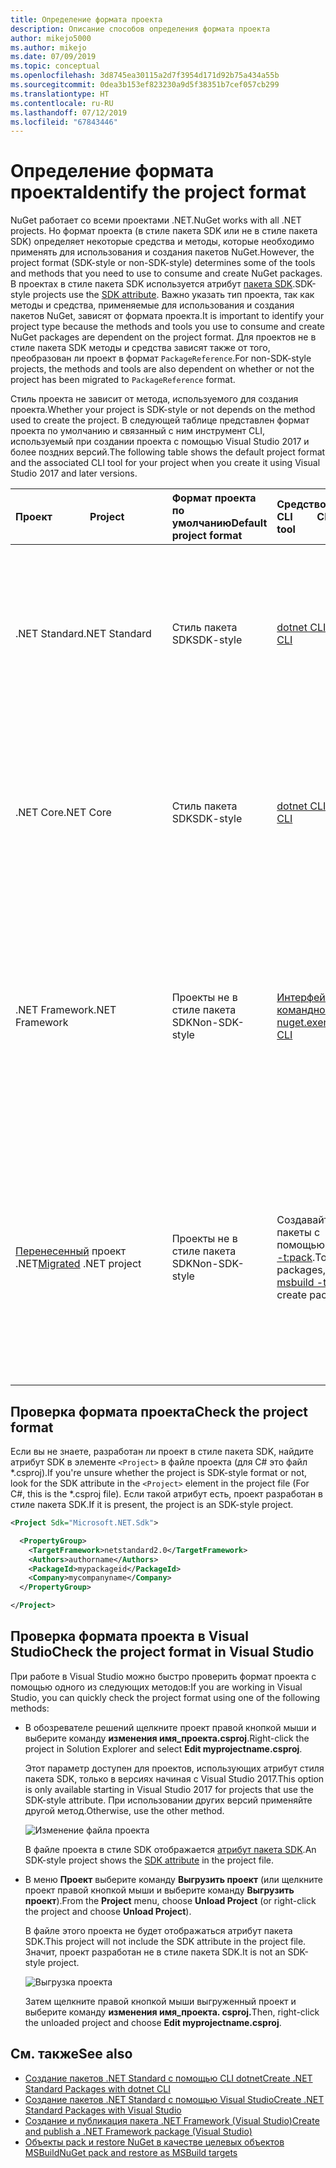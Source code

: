 ```yaml
---
title: Определение формата проекта
description: Описание способов определения формата проекта
author: mikejo5000
ms.author: mikejo
ms.date: 07/09/2019
ms.topic: conceptual
ms.openlocfilehash: 3d8745ea30115a2d7f3954d171d92b75a434a55b
ms.sourcegitcommit: 0dea3b153ef823230a9d5f38351b7cef057cb299
ms.translationtype: HT
ms.contentlocale: ru-RU
ms.lasthandoff: 07/12/2019
ms.locfileid: "67843446"
---
```

# <a name="identify-the-project-format"></a><span data-ttu-id="1b2c6-103">Определение формата проекта</span><span class="sxs-lookup"><span data-stu-id="1b2c6-103">Identify the project format</span></span>

<span data-ttu-id="1b2c6-104">NuGet работает со всеми проектами .NET.</span><span class="sxs-lookup"><span data-stu-id="1b2c6-104">NuGet works with all .NET projects.</span></span> <span data-ttu-id="1b2c6-105">Но формат проекта (в стиле пакета SDK или не в стиле пакета SDK) определяет некоторые средства и методы, которые необходимо применять для использования и создания пакетов NuGet.</span><span class="sxs-lookup"><span data-stu-id="1b2c6-105">However, the project format (SDK-style or non-SDK-style) determines some of the tools and methods that you need to use to consume and create NuGet packages.</span></span> <span data-ttu-id="1b2c6-106">В проектах в стиле пакета SDK используется атрибут [пакета SDK](/dotnet/core/tools/csproj#additions).</span><span class="sxs-lookup"><span data-stu-id="1b2c6-106">SDK-style projects use the [SDK attribute](/dotnet/core/tools/csproj#additions).</span></span> <span data-ttu-id="1b2c6-107">Важно указать тип проекта, так как методы и средства, применяемые для использования и создания пакетов NuGet, зависят от формата проекта.</span><span class="sxs-lookup"><span data-stu-id="1b2c6-107">It is important to identify your project type because the methods and tools you use to consume and create NuGet packages are dependent on the project format.</span></span> <span data-ttu-id="1b2c6-108">Для проектов не в стиле пакета SDK методы и средства зависят также от того, преобразован ли проект в формат `PackageReference`.</span><span class="sxs-lookup"><span data-stu-id="1b2c6-108">For non-SDK-style projects, the methods and tools are also dependent on whether or not the project has been migrated to `PackageReference` format.</span></span>

<span data-ttu-id="1b2c6-109">Стиль проекта не зависит от метода, используемого для создания проекта.</span><span class="sxs-lookup"><span data-stu-id="1b2c6-109">Whether your project is SDK-style or not depends on the method used to create the project.</span></span> <span data-ttu-id="1b2c6-110">В следующей таблице представлен формат проекта по умолчанию и связанный с ним инструмент CLI, используемый при создании проекта с помощью Visual Studio 2017 и более поздних версий.</span><span class="sxs-lookup"><span data-stu-id="1b2c6-110">The following table shows the default project format and the associated CLI tool for your project when you create it using Visual Studio 2017 and later versions.</span></span>

| <span data-ttu-id="1b2c6-111">Проект&nbsp;&nbsp;&nbsp;&nbsp;&nbsp;&nbsp;&nbsp;&nbsp;&nbsp;&nbsp;&nbsp;&nbsp;&nbsp;&nbsp;</span><span class="sxs-lookup"><span data-stu-id="1b2c6-111">Project&nbsp;&nbsp;&nbsp;&nbsp;&nbsp;&nbsp;&nbsp;&nbsp;&nbsp;&nbsp;&nbsp;&nbsp;&nbsp;&nbsp;</span></span> | <span data-ttu-id="1b2c6-112">Формат проекта по умолчанию</span><span class="sxs-lookup"><span data-stu-id="1b2c6-112">Default project format</span></span> | <span data-ttu-id="1b2c6-113">Средство CLI&nbsp;&nbsp;&nbsp;&nbsp;&nbsp;&nbsp;&nbsp;&nbsp;&nbsp;</span><span class="sxs-lookup"><span data-stu-id="1b2c6-113">CLI tool&nbsp;&nbsp;&nbsp;&nbsp;&nbsp;&nbsp;&nbsp;&nbsp;&nbsp;</span></span> | <span data-ttu-id="1b2c6-114">Примечания</span><span class="sxs-lookup"><span data-stu-id="1b2c6-114">Notes</span></span> |
|:------------- |:-------------|:-----|:-----|
| <span data-ttu-id="1b2c6-115">.NET Standard</span><span class="sxs-lookup"><span data-stu-id="1b2c6-115">.NET Standard</span></span> | <span data-ttu-id="1b2c6-116">Стиль пакета SDK</span><span class="sxs-lookup"><span data-stu-id="1b2c6-116">SDK-style</span></span> | [<span data-ttu-id="1b2c6-117">dotnet CLI</span><span class="sxs-lookup"><span data-stu-id="1b2c6-117">dotnet CLI</span></span>](../install-nuget-client-tools.md#dotnetexe-cli) | <span data-ttu-id="1b2c6-118">Проекты, созданные в версиях, которые выпущены до Visual Studio 2017, разработаны не в стиле пакета SDK.</span><span class="sxs-lookup"><span data-stu-id="1b2c6-118">Projects created prior to Visual Studio 2017 are non-SDK-style.</span></span> <span data-ttu-id="1b2c6-119">Используйте CLI `nuget.exe`.</span><span class="sxs-lookup"><span data-stu-id="1b2c6-119">Use `nuget.exe` CLI.</span></span> |
| <span data-ttu-id="1b2c6-120">.NET Core</span><span class="sxs-lookup"><span data-stu-id="1b2c6-120">.NET Core</span></span> | <span data-ttu-id="1b2c6-121">Стиль пакета SDK</span><span class="sxs-lookup"><span data-stu-id="1b2c6-121">SDK-style</span></span> | [<span data-ttu-id="1b2c6-122">dotnet CLI</span><span class="sxs-lookup"><span data-stu-id="1b2c6-122">dotnet CLI</span></span>](../install-nuget-client-tools.md#dotnetexe-cli) | <span data-ttu-id="1b2c6-123">Проекты, созданные в версиях, которые выпущены до Visual Studio 2017, разработаны не в стиле пакета SDK.</span><span class="sxs-lookup"><span data-stu-id="1b2c6-123">Projects created prior to Visual Studio 2017 are non-SDK-style.</span></span> <span data-ttu-id="1b2c6-124">Используйте CLI `nuget.exe`.</span><span class="sxs-lookup"><span data-stu-id="1b2c6-124">Use `nuget.exe` CLI.</span></span> |
| <span data-ttu-id="1b2c6-125">.NET Framework</span><span class="sxs-lookup"><span data-stu-id="1b2c6-125">.NET Framework</span></span> | <span data-ttu-id="1b2c6-126">Проекты не в стиле пакета SDK</span><span class="sxs-lookup"><span data-stu-id="1b2c6-126">Non-SDK-style</span></span> | [<span data-ttu-id="1b2c6-127">Интерфейс командной строки nuget.exe</span><span class="sxs-lookup"><span data-stu-id="1b2c6-127">nuget.exe CLI</span></span>](../install-nuget-client-tools.md#nugetexe-cli) | <span data-ttu-id="1b2c6-128">Проекты .NET Framework, созданные с помощью других методов, можно преобразовать в стиль пакета SDK.</span><span class="sxs-lookup"><span data-stu-id="1b2c6-128">.NET Framework projects created using other methods may be SDK-style projects.</span></span> <span data-ttu-id="1b2c6-129">Для этого воспользуйтесь [CLI dotnet](../install-nuget-client-tools.md#dotnetexe-cli).</span><span class="sxs-lookup"><span data-stu-id="1b2c6-129">For these, use [dotnet CLI](../install-nuget-client-tools.md#dotnetexe-cli) instead.</span></span> |
| <span data-ttu-id="1b2c6-130">[Перенесенный](../reference/migrate-packages-config-to-package-reference.md) проект .NET</span><span class="sxs-lookup"><span data-stu-id="1b2c6-130">[Migrated](../reference/migrate-packages-config-to-package-reference.md) .NET project</span></span> | <span data-ttu-id="1b2c6-131">Проекты не в стиле пакета SDK</span><span class="sxs-lookup"><span data-stu-id="1b2c6-131">Non-SDK-style</span></span>| <span data-ttu-id="1b2c6-132">Создавайте пакеты с помощью [msbuild -t:pack](../reference/migrate-packages-config-to-package-reference.md#create-a-package-after-migration).</span><span class="sxs-lookup"><span data-stu-id="1b2c6-132">To create packages, use [msbuild -t:pack](../reference/migrate-packages-config-to-package-reference.md#create-a-package-after-migration) to create packages.</span></span> | <span data-ttu-id="1b2c6-133">Для создания пакетов рекомендуем использовать `msbuild -t:pack`.</span><span class="sxs-lookup"><span data-stu-id="1b2c6-133">To create packages, `msbuild -t:pack` is recommended.</span></span> <span data-ttu-id="1b2c6-134">Для других целей используйте [CLI dotnet](../install-nuget-client-tools.md#dotnetexe-cli).</span><span class="sxs-lookup"><span data-stu-id="1b2c6-134">Otherwise, use the [dotnet CLI](../install-nuget-client-tools.md#dotnetexe-cli).</span></span> <span data-ttu-id="1b2c6-135">Перенесенные проекты не разработаны не в стиле SDK.</span><span class="sxs-lookup"><span data-stu-id="1b2c6-135">Migrated projects are not SDK-style projects.</span></span> |

## <a name="check-the-project-format"></a><span data-ttu-id="1b2c6-136">Проверка формата проекта</span><span class="sxs-lookup"><span data-stu-id="1b2c6-136">Check the project format</span></span>

<span data-ttu-id="1b2c6-137">Если вы не знаете, разработан ли проект в стиле пакета SDK, найдите атрибут SDK в элементе `<Project>` в файле проекта (для C# это файл \*.csproj).</span><span class="sxs-lookup"><span data-stu-id="1b2c6-137">If you're unsure whether the project is SDK-style format or not, look for the SDK attribute in the `<Project>` element in the project file (For C#, this is the \*.csproj file).</span></span> <span data-ttu-id="1b2c6-138">Если такой атрибут есть, проект разработан в стиле пакета SDK.</span><span class="sxs-lookup"><span data-stu-id="1b2c6-138">If it is present, the project is an SDK-style project.</span></span>

```xml
<Project Sdk="Microsoft.NET.Sdk">

  <PropertyGroup>
    <TargetFramework>netstandard2.0</TargetFramework>
    <Authors>authorname</Authors>
    <PackageId>mypackageid</PackageId>
    <Company>mycompanyname</Company>
  </PropertyGroup>

</Project>
```

## <a name="check-the-project-format-in-visual-studio"></a><span data-ttu-id="1b2c6-139">Проверка формата проекта в Visual Studio</span><span class="sxs-lookup"><span data-stu-id="1b2c6-139">Check the project format in Visual Studio</span></span>

<span data-ttu-id="1b2c6-140">При работе в Visual Studio можно быстро проверить формат проекта с помощью одного из следующих методов:</span><span class="sxs-lookup"><span data-stu-id="1b2c6-140">If you are working in Visual Studio, you can quickly check the project format using one of the following methods:</span></span>

- <span data-ttu-id="1b2c6-141">В обозревателе решений щелкните проект правой кнопкой мыши и выберите команду **изменения имя_проекта.csproj**.</span><span class="sxs-lookup"><span data-stu-id="1b2c6-141">Right-click the project in Solution Explorer and select **Edit myprojectname.csproj**.</span></span>

   <span data-ttu-id="1b2c6-142">Этот параметр доступен для проектов, использующих атрибут стиля пакета SDK, только в версиях начиная с Visual Studio 2017.</span><span class="sxs-lookup"><span data-stu-id="1b2c6-142">This option is only available starting in Visual Studio 2017 for projects that use the SDK-style attribute.</span></span> <span data-ttu-id="1b2c6-143">При использовании других версий применяйте другой метод.</span><span class="sxs-lookup"><span data-stu-id="1b2c6-143">Otherwise, use the other method.</span></span>

   ![Изменение файла проекта](media/edit-project-file.png)

   <span data-ttu-id="1b2c6-145">В файле проекта в стиле SDK отображается [атрибут пакета SDK](/dotnet/core/tools/csproj#additions).</span><span class="sxs-lookup"><span data-stu-id="1b2c6-145">An SDK-style project shows the [SDK attribute](/dotnet/core/tools/csproj#additions) in the project file.</span></span>
   
- <span data-ttu-id="1b2c6-146">В меню **Проект** выберите команду **Выгрузить проект** (или щелкните проект правой кнопкой мыши и выберите команду **Выгрузить проект**).</span><span class="sxs-lookup"><span data-stu-id="1b2c6-146">From the **Project** menu, choose **Unload Project** (or right-click the project and choose **Unload Project**).</span></span>

   <span data-ttu-id="1b2c6-147">В файле этого проекта не будет отображаться атрибут пакета SDK.</span><span class="sxs-lookup"><span data-stu-id="1b2c6-147">This project will not include the SDK attribute in the project file.</span></span> <span data-ttu-id="1b2c6-148">Значит, проект разработан не в стиле пакета SDK.</span><span class="sxs-lookup"><span data-stu-id="1b2c6-148">It is not an SDK-style project.</span></span>

   ![Выгрузка проекта](media/unload-project.png)

   <span data-ttu-id="1b2c6-150">Затем щелкните правой кнопкой мыши выгруженный проект и выберите команду **изменения имя_проекта. csproj.**</span><span class="sxs-lookup"><span data-stu-id="1b2c6-150">Then, right-click the unloaded project and choose **Edit myprojectname.csproj**.</span></span>

## <a name="see-also"></a><span data-ttu-id="1b2c6-151">См. также</span><span class="sxs-lookup"><span data-stu-id="1b2c6-151">See also</span></span>

- [<span data-ttu-id="1b2c6-152">Создание пакетов .NET Standard с помощью CLI dotnet</span><span class="sxs-lookup"><span data-stu-id="1b2c6-152">Create .NET Standard Packages with dotnet CLI</span></span>](../quickstart/create-and-publish-a-package-using-the-dotnet-cli.md)
- [<span data-ttu-id="1b2c6-153">Создание пакетов .NET Standard с помощью Visual Studio</span><span class="sxs-lookup"><span data-stu-id="1b2c6-153">Create .NET Standard Packages with Visual Studio</span></span>](../quickstart/create-and-publish-a-package-using-visual-studio.md)
- [<span data-ttu-id="1b2c6-154">Создание и публикация пакета .NET Framework (Visual Studio)</span><span class="sxs-lookup"><span data-stu-id="1b2c6-154">Create and publish a .NET Framework package (Visual Studio)</span></span>](../quickstart/create-and-publish-a-package-using-visual-studio-net-framework.md)
- [<span data-ttu-id="1b2c6-155">Объекты pack и restore NuGet в качестве целевых объектов MSBuild</span><span class="sxs-lookup"><span data-stu-id="1b2c6-155">NuGet pack and restore as MSBuild targets</span></span>](../reference/msbuild-targets.md)
